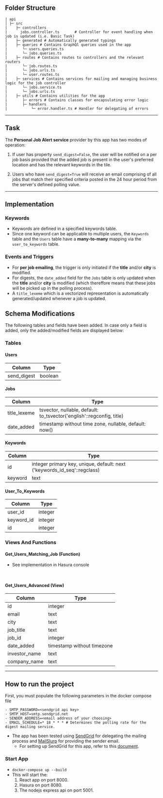 ## Folder Structure

```
| api
│ ├─ src
|    ├─ controllers                  
|      jobs.controller.ts		# Controller for event handling when job is updated (i.e. Basic Task)
|    ├─ generated # Automatically generated typings
|    ├─ queries # Contains GraphQl queries used in the app
|       └─ users.queries.ts
|       └─ jobs.queries.ts
|    ├─ routes # Contains routes to controllers and the relevant routers
|       └─ job.routes.ts
|       └─ jobs.urls.ts
|       └─ user.routes.ts      
|    ├─ services # Contains services for mailing and managing business logic for the job controller
|       └─ jobs.service.ts
|       └─ jobs.urls.ts
|    ├─ utils # Contains utilities for the app
|       ├─ errors # Contains classes for encapsulating error logic
|       ├─ handlers
|           └─ error.handler.ts # Handler for delegating of errors
```

* * *
## Task
The **Personal Job Alert service** provider by this app has two modes of operation:

1. If user has property ```send_digest=False```, the user will be notified on a per job basis provided that the added job is present in the user's preferred location and has the relevant keywords in the tile.

2. Users who have ```send_digest=True``` will receive an email comprising of all jobs that match their specified criteria posted in the 24 hour period from the server's defined polling value.
* * *
## Implementation

### Keywords
- Keywords are defined in a specified keywords table.
- Since one keyword can be applicable to multiple users, the ```Keywords``` table and the ```Users``` table have a **many-to-many** mapping via the ```user_to_keywords``` table. 

### Events and Triggers
- For **per job emailing**, the trigger is only initiated if the **title** and/or **city** is modified.
- For digests, the ```date_added``` field for the ```Jobs``` table is only updated when the **title** and/or **city** is modified (which thereffore means that these jobs will be picked up in the polling process).
- A ```title_lexeme``` which is a vectorized representation is automatically generated/updated whenever a job is updated.

## Schema Modifications

The following tables and fields have been added. In case only a field is added, only the added/modified fields are displayed below:

### Tables
#### Users

| Column  | Type  | 
| - | - |
| send_digest | boolean |

#### Jobs
| Column  | Type  | 
| - | - |
| title_lexeme | tsvector, nullable, default: to_tsvector('english'::regconfig, title)|
| date_added | timestamp without time zone, nullable, default: now() |
#### Keywords

| Column  | Type  | 
| - | - |
| id | integer  primary key, unique, default: next ('keywords_id_seq'::regclass)|
| keyword |  text |

#### User_To_Keywords
| Column  | Type  | 
| - | - |
| user_id | integer|
| keyword_id | integer |
| id | integer |

### Views And Functions
#### Get_Users_Matching_Job (Function)
- See implementation in Hasura console

&nbsp;
#### Get_Users_Advanced (View)
| Column  | Type  | 
| - | - |
| id | integer |
| email | text |
| city | text |
| job_title | text |
| job_id | integer |
| date_added | timestamp without timezone |
| investor_name | text |
| company_name | text |

* * *
## How to run the project

First, you must populate the following parameters in the docker compose file

```Docker
- SMTP_PASSWORD=<sendgrid api key>
- SMTP_HOST=smtp.sendgrid.net
- SENDER_ADDRESS=<email address of your choosing>
- EMAIL_SCHEDULE=* 18 * * * # Determines the polling rate for the digest mailing service.
```

* The app has been tested using [SendGrid](https://app.sendgrid.com) for delegating the mailing process and [MailSlurp](https://app.mailslurp.com/) for providing the sender email.
   - For setting up SendGrid for this app, refer to this [document](https://docs.sendgrid.com/for-developers/sending-email/integrating-with-the-smtp-api).

### Start App
- `docker-compose up --build`
- This will start the:
   1. React app on port 8000.
   2. Hasura on port 8080.
   3. The nodejs express api on port 5001.
